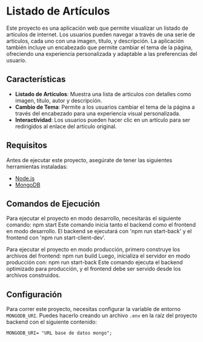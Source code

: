 # Listado de Artículos

Este proyecto es una aplicación web que permite visualizar un listado de artículos de internet. Los usuarios pueden navegar a través de una serie de artículos, cada uno con una imagen, título, y descripción. La aplicación también incluye un encabezado que permite cambiar el tema de la página, ofreciendo una experiencia personalizada y adaptable a las preferencias del usuario.

## Características

- **Listado de Artículos**: Muestra una lista de artículos con detalles como imagen, título, autor y descripción.
- **Cambio de Tema**: Permite a los usuarios cambiar el tema de la página a través del encabezado para una experiencia visual personalizada.
- **Interactividad**: Los usuarios pueden hacer clic en un artículo para ser redirigidos al enlace del artículo original.


## Requisitos

Antes de ejecutar este proyecto, asegúrate de tener las siguientes herramientas instaladas:

- [Node.js](https://nodejs.org/)
- [MongoDB](https://www.mongodb.com/try/download/community)

## Comandos de Ejecución
Para ejecutar el proyecto en modo desarrollo, necesitarás el siguiente comando:
npm start
Este comando inicia tanto el backend como el frontend en modo desarrollo. El backend se ejecutará con 'npm run start-back' y el frontend con 'npm run start-client-dev'.

Para ejecutar el proyecto en modo producción, primero construye los archivos del frontend:
npm run build
Luego, inicializa el servidor en modo producción con: 
npm run start-back
Este comando ejecuta el backend optimizado para producción, y el frontend debe ser servido desde los archivos construidos.

## Configuración

Para correr este proyecto, necesitas configurar la variable de entorno `MONGODB_URI`. Puedes hacerlo creando un archivo `.env` en la raíz del proyecto backend con el siguiente contenido:

```env
MONGODB_URI= "URL base de datos mongo";